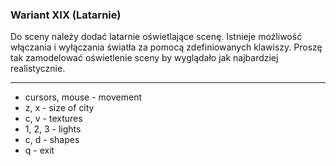 ### Wariant XIX (Latarnie)

Do sceny należy dodać latarnie oświetlające scenę. Istnieje możliwość włączania i wyłączania światła za pomocą zdefiniowanych klawiszy. Proszę tak zamodelować oświetlenie sceny by wyglądało jak najbardziej realistycznie.

---

* cursors, mouse - movement
* z, x - size of city
* c, v - textures
* 1, 2, 3 - lights
* c, d - shapes
* q - exit